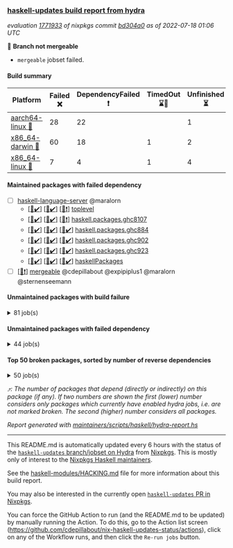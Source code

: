 ### [haskell-updates build report from hydra](https://hydra.nixos.org/jobset/nixpkgs/haskell-updates)
*evaluation [1771933](https://hydra.nixos.org/eval/1771933) of nixpkgs commit [bd304a0](https://github.com/NixOS/nixpkgs/commits/bd304a0321e86e2195a2325d49e237354ec9a1ea) as of 2022-07-18 01:06 UTC*

:red_circle: **Branch not mergeable**
  * `mergeable` jobset failed.

#### Build summary

 | Platform | Failed :x: | DependencyFailed :heavy_exclamation_mark: | TimedOut :hourglass::no_entry_sign: | Unfinished :hourglass_flowing_sand: | Success :heavy_check_mark: | 
 | --- | --- | --- | --- | --- | --- | 
 | [aarch64-linux :iphone:](https://hydra.nixos.org/eval/1771933?filter=.aarch64-linux) | 28 | 22 |  | 1 | 6311 | 
 | [x86_64-darwin :apple:](https://hydra.nixos.org/eval/1771933?filter=.x86_64-darwin) | 60 | 18 | 1 | 2 | 6225 | 
 | [x86_64-linux :penguin:](https://hydra.nixos.org/eval/1771933?filter=.x86_64-linux) | 7 | 4 | 1 | 4 | 6383 | 
#### Maintained packages with failed dependency
- [ ] [haskell-language-server](https://hydra.nixos.org/eval/1771933?filter=haskell-language-server) @maralorn
  - [[:iphone::heavy_check_mark:]](https://hydra.nixos.org/build/184066483) [[:apple::heavy_check_mark:]](https://hydra.nixos.org/build/184064842) [[:penguin::heavy_exclamation_mark:]](https://hydra.nixos.org/build/184064707) [toplevel](https://hydra.nixos.org/eval/1771933?filter=haskell-language-server)
  - [[:iphone::heavy_check_mark:]](https://hydra.nixos.org/build/184064685) [[:apple::heavy_check_mark:]](https://hydra.nixos.org/build/184066400) [[:penguin::heavy_exclamation_mark:]](https://hydra.nixos.org/build/184066222) [haskell.packages.ghc8107](https://hydra.nixos.org/eval/1771933?filter=haskell.packages.ghc8107.haskell-language-server)
  - [[:iphone::heavy_check_mark:]](https://hydra.nixos.org/build/184064635) [[:apple::heavy_check_mark:]](https://hydra.nixos.org/build/184064672) [[:penguin::heavy_check_mark:]](https://hydra.nixos.org/build/184065112) [haskell.packages.ghc884](https://hydra.nixos.org/eval/1771933?filter=haskell.packages.ghc884.haskell-language-server)
  - [[:iphone::heavy_check_mark:]](https://hydra.nixos.org/build/184062964) [[:apple::heavy_check_mark:]](https://hydra.nixos.org/build/184063745) [[:penguin::heavy_check_mark:]](https://hydra.nixos.org/build/184065630) [haskell.packages.ghc902](https://hydra.nixos.org/eval/1771933?filter=haskell.packages.ghc902.haskell-language-server)
  - [[:iphone::heavy_check_mark:]](https://hydra.nixos.org/build/184066188) [[:apple::heavy_check_mark:]](https://hydra.nixos.org/build/184064016) [[:penguin::heavy_check_mark:]](https://hydra.nixos.org/build/184065218) [haskell.packages.ghc923](https://hydra.nixos.org/eval/1771933?filter=haskell.packages.ghc923.haskell-language-server)
  - [[:iphone::heavy_check_mark:]](https://hydra.nixos.org/build/184066125) [[:apple::heavy_check_mark:]](https://hydra.nixos.org/build/184066228) [[:penguin::heavy_check_mark:]](https://hydra.nixos.org/build/184065607) [haskellPackages](https://hydra.nixos.org/eval/1771933?filter=haskellPackages.haskell-language-server)
- [ ] [[:penguin::heavy_exclamation_mark:]](https://hydra.nixos.org/build/184064511) [mergeable](https://hydra.nixos.org/eval/1771933?filter=mergeable) @cdepillabout @expipiplus1 @maralorn @sternenseemann
#### Unmaintained packages with build failure
<details><summary>81 job(s) </summary>

- [ ] [[:iphone::heavy_check_mark:]](https://hydra.nixos.org/build/183435154) [[:apple::x:]](https://hydra.nixos.org/build/183428923) [[:penguin::heavy_check_mark:]](https://hydra.nixos.org/build/183442856) [haskellPackages.di-core](https://hydra.nixos.org/eval/1771933?filter=haskellPackages.di-core)  :arrow_heading_up: 8 | 11
- [ ] [[:iphone::x:]](https://hydra.nixos.org/build/183430939) [[:apple::heavy_check_mark:]](https://hydra.nixos.org/build/183440533) [[:penguin::heavy_check_mark:]](https://hydra.nixos.org/build/183427334) [haskellPackages.OrderedBits](https://hydra.nixos.org/eval/1771933?filter=haskellPackages.OrderedBits)  :arrow_heading_up: 5 | 36
- [ ] [[:iphone::heavy_check_mark:]](https://hydra.nixos.org/build/183432146) [[:apple::x:]](https://hydra.nixos.org/build/183433718) [[:penguin::heavy_check_mark:]](https://hydra.nixos.org/build/183434182) [haskellPackages.zip](https://hydra.nixos.org/eval/1771933?filter=haskellPackages.zip)  :arrow_heading_up: 5 | 11
- [ ] [[:iphone::x:]](https://hydra.nixos.org/build/184063017) [[:apple::heavy_check_mark:]](https://hydra.nixos.org/build/184062814) [[:penguin::heavy_check_mark:]](https://hydra.nixos.org/build/184063029) [haskellPackages.hw-json-simd](https://hydra.nixos.org/eval/1771933?filter=haskellPackages.hw-json-simd)  :arrow_heading_up: 2 | 8
- [ ] [[:iphone::x:]](https://hydra.nixos.org/build/184065794) [[:apple::heavy_check_mark:]](https://hydra.nixos.org/build/184064802) [[:penguin::heavy_check_mark:]](https://hydra.nixos.org/build/184064131) [haskellPackages.hw-simd](https://hydra.nixos.org/eval/1771933?filter=haskellPackages.hw-simd)  :arrow_heading_up: 2 | 8
- [ ] [[:iphone::x:]](https://hydra.nixos.org/build/184064048) [[:apple::heavy_check_mark:]](https://hydra.nixos.org/build/184064128) [[:penguin::heavy_check_mark:]](https://hydra.nixos.org/build/184066325) [haskellPackages.quic](https://hydra.nixos.org/eval/1771933?filter=haskellPackages.quic)  :arrow_heading_up: 2 | 2
- [ ] [[:iphone::x:]](https://hydra.nixos.org/build/183431171) [[:apple::heavy_check_mark:]](https://hydra.nixos.org/build/183444152) [[:penguin::heavy_check_mark:]](https://hydra.nixos.org/build/183430011) [haskellPackages.freetype2](https://hydra.nixos.org/eval/1771933?filter=haskellPackages.freetype2)  :arrow_heading_up: 1 | 8
- [ ] [[:iphone::x:]](https://hydra.nixos.org/build/183432609) [[:apple::heavy_check_mark:]](https://hydra.nixos.org/build/183442315) [[:penguin::heavy_check_mark:]](https://hydra.nixos.org/build/183443940) [haskellPackages.long-double](https://hydra.nixos.org/eval/1771933?filter=haskellPackages.long-double)  :arrow_heading_up: 1 | 2
- [ ] [[:iphone::x:]](https://hydra.nixos.org/build/184063391) [[:apple::x:]](https://hydra.nixos.org/build/184064732) [[:penguin::x:]](https://hydra.nixos.org/build/184063949) [haskellPackages.aern2-fun](https://hydra.nixos.org/eval/1771933?filter=haskellPackages.aern2-fun)  :arrow_heading_up: 1 | 1
- [ ] [[:iphone::x:]](https://hydra.nixos.org/build/183430401) [[:apple::x:]](https://hydra.nixos.org/build/183428565) [[:penguin::heavy_check_mark:]](https://hydra.nixos.org/build/183436560) [haskellPackages.easytensor](https://hydra.nixos.org/eval/1771933?filter=haskellPackages.easytensor)  :arrow_heading_up: 1 | 1
- [ ] [[:iphone::x:]](https://hydra.nixos.org/build/183443739) [[:apple::heavy_check_mark:]](https://hydra.nixos.org/build/183427656) [[:penguin::heavy_check_mark:]](https://hydra.nixos.org/build/183428320) [haskellPackages.nlopt-haskell](https://hydra.nixos.org/eval/1771933?filter=haskellPackages.nlopt-haskell)  :arrow_heading_up: 1 | 1
- [ ] [[:iphone::x:]](https://hydra.nixos.org/build/183437652) [[:apple::heavy_check_mark:]](https://hydra.nixos.org/build/183432394) [[:penguin::heavy_check_mark:]](https://hydra.nixos.org/build/183434305) [haskellPackages.swisstable](https://hydra.nixos.org/eval/1771933?filter=haskellPackages.swisstable)  :arrow_heading_up: 1 | 1
- [ ] [[:iphone::x:]](https://hydra.nixos.org/build/183427156) [[:apple::heavy_check_mark:]](https://hydra.nixos.org/build/183435949) [[:penguin::heavy_check_mark:]](https://hydra.nixos.org/build/183434135) [haskellPackages.unicode-properties](https://hydra.nixos.org/eval/1771933?filter=haskellPackages.unicode-properties)  :arrow_heading_up: 1 | 1
- [ ] [[:iphone::x:]](https://hydra.nixos.org/build/183637124) [[:apple::heavy_check_mark:]](https://hydra.nixos.org/build/183637168) [[:penguin::heavy_check_mark:]](https://hydra.nixos.org/build/183638949) [haskellPackages.flatparse](https://hydra.nixos.org/eval/1771933?filter=haskellPackages.flatparse)  :arrow_heading_up: 0 | 7
- [ ] [[:iphone::heavy_check_mark:]](https://hydra.nixos.org/build/183427069) [[:apple::x:]](https://hydra.nixos.org/build/183437556) [[:penguin::heavy_check_mark:]](https://hydra.nixos.org/build/183437284) [haskellPackages.PyF](https://hydra.nixos.org/eval/1771933?filter=haskellPackages.PyF)  :arrow_heading_up: 0 | 4
- [ ] [[:iphone::heavy_check_mark:]](https://hydra.nixos.org/build/183435648) [[:apple::x:]](https://hydra.nixos.org/build/183443724) [[:penguin::heavy_check_mark:]](https://hydra.nixos.org/build/183438492) [haskellPackages.hmidi](https://hydra.nixos.org/eval/1771933?filter=haskellPackages.hmidi)  :arrow_heading_up: 0 | 4
- [ ] [[:iphone::heavy_check_mark:]](https://hydra.nixos.org/build/183429542) [[:apple::x:]](https://hydra.nixos.org/build/183444237) [[:penguin::heavy_check_mark:]](https://hydra.nixos.org/build/183440853) [haskellPackages.caster](https://hydra.nixos.org/eval/1771933?filter=haskellPackages.caster)  :arrow_heading_up: 0 | 2
- [ ] [[:iphone::heavy_check_mark:]](https://hydra.nixos.org/build/183431996) [[:apple::x:]](https://hydra.nixos.org/build/183443434) [[:penguin::heavy_check_mark:]](https://hydra.nixos.org/build/183441922) [haskellPackages.posix-socket](https://hydra.nixos.org/eval/1771933?filter=haskellPackages.posix-socket)  :arrow_heading_up: 0 | 2
- [ ] [[:iphone::heavy_check_mark:]](https://hydra.nixos.org/build/184064810) [[:apple::x:]](https://hydra.nixos.org/build/184063545) [[:penguin::heavy_check_mark:]](https://hydra.nixos.org/build/184065253) [haskellPackages.gi-gdkx11](https://hydra.nixos.org/eval/1771933?filter=haskellPackages.gi-gdkx11)  :arrow_heading_up: 0 | 1
- [ ] [[:iphone::heavy_check_mark:]](https://hydra.nixos.org/build/183443071) [[:apple::x:]](https://hydra.nixos.org/build/183441294) [[:penguin::heavy_check_mark:]](https://hydra.nixos.org/build/183431422) [haskellPackages.hamid](https://hydra.nixos.org/eval/1771933?filter=haskellPackages.hamid)  :arrow_heading_up: 0 | 1
- [ ] [[:iphone::heavy_check_mark:]](https://hydra.nixos.org/build/183426887) [[:apple::x:]](https://hydra.nixos.org/build/183433459) [[:penguin::heavy_check_mark:]](https://hydra.nixos.org/build/183434517) [haskellPackages.hmatrix-morpheus](https://hydra.nixos.org/eval/1771933?filter=haskellPackages.hmatrix-morpheus)  :arrow_heading_up: 0 | 1
- [ ] [[:iphone::heavy_check_mark:]](https://hydra.nixos.org/build/183444263) [[:apple::x:]](https://hydra.nixos.org/build/183437404) [[:penguin::heavy_check_mark:]](https://hydra.nixos.org/build/183432547) [haskellPackages.huckleberry](https://hydra.nixos.org/eval/1771933?filter=haskellPackages.huckleberry)  :arrow_heading_up: 0 | 1
- [ ] [[:iphone::heavy_check_mark:]](https://hydra.nixos.org/build/183431027) [[:apple::x:]](https://hydra.nixos.org/build/183440833) [[:penguin::heavy_check_mark:]](https://hydra.nixos.org/build/183425458) [haskellPackages.openal-ffi](https://hydra.nixos.org/eval/1771933?filter=haskellPackages.openal-ffi)  :arrow_heading_up: 0 | 1
- [ ] [[:iphone::x:]](https://hydra.nixos.org/build/183431733) [[:apple::heavy_check_mark:]](https://hydra.nixos.org/build/183439656) [[:penguin::heavy_check_mark:]](https://hydra.nixos.org/build/183430268) [haskellPackages.picosat](https://hydra.nixos.org/eval/1771933?filter=haskellPackages.picosat)  :arrow_heading_up: 0 | 1
- [ ] [[:iphone::heavy_check_mark:]](https://hydra.nixos.org/build/183430968) [[:apple::x:]](https://hydra.nixos.org/build/183435729) [[:penguin::heavy_check_mark:]](https://hydra.nixos.org/build/183443344) [haskellPackages.select](https://hydra.nixos.org/eval/1771933?filter=haskellPackages.select)  :arrow_heading_up: 0 | 1
- [ ] [[:iphone::heavy_check_mark:]](https://hydra.nixos.org/build/183439862) [[:apple::x:]](https://hydra.nixos.org/build/183442709) [[:penguin::heavy_check_mark:]](https://hydra.nixos.org/build/183426667) [haskellPackages.sysinfo](https://hydra.nixos.org/eval/1771933?filter=haskellPackages.sysinfo)  :arrow_heading_up: 0 | 1
- [ ] [[:iphone::heavy_check_mark:]](https://hydra.nixos.org/build/183433704) [[:apple::x:]](https://hydra.nixos.org/build/183441448) [[:penguin::heavy_check_mark:]](https://hydra.nixos.org/build/183429475) [haskellPackages.FractalArt](https://hydra.nixos.org/eval/1771933?filter=haskellPackages.FractalArt) 
- [ ] [[:iphone::x:]](https://hydra.nixos.org/build/183435875) [[:apple::heavy_check_mark:]](https://hydra.nixos.org/build/183428302) [[:penguin::heavy_check_mark:]](https://hydra.nixos.org/build/183435336) [haskellPackages.HsASA](https://hydra.nixos.org/eval/1771933?filter=haskellPackages.HsASA) 
- [ ] [[:iphone::heavy_check_mark:]](https://hydra.nixos.org/build/183434163) [[:apple::x:]](https://hydra.nixos.org/build/183442245) [[:penguin::heavy_check_mark:]](https://hydra.nixos.org/build/183441359) [haskellPackages.chiphunk](https://hydra.nixos.org/eval/1771933?filter=haskellPackages.chiphunk) 
- [ ] [[:iphone::x:]](https://hydra.nixos.org/build/183439827) [[:apple::heavy_check_mark:]](https://hydra.nixos.org/build/183435130) [[:penguin::heavy_check_mark:]](https://hydra.nixos.org/build/183437402) [haskellPackages.comfort-fftw](https://hydra.nixos.org/eval/1771933?filter=haskellPackages.comfort-fftw) 
- [ ] [[:iphone::x:]](https://hydra.nixos.org/build/184054830) [[:apple::heavy_check_mark:]](https://hydra.nixos.org/build/184054877) [[:penguin::x:]](https://hydra.nixos.org/build/184054831) [haskellPackages.corenlp-parser](https://hydra.nixos.org/eval/1771933?filter=haskellPackages.corenlp-parser) 
- [ ] [[:iphone::heavy_check_mark:]](https://hydra.nixos.org/build/183424920) [[:apple::x:]](https://hydra.nixos.org/build/183429017) [[:penguin::heavy_check_mark:]](https://hydra.nixos.org/build/183435877) [haskellPackages.diskhash](https://hydra.nixos.org/eval/1771933?filter=haskellPackages.diskhash) 
- [ ] [[:iphone::heavy_check_mark:]](https://hydra.nixos.org/build/183435910) [[:apple::x:]](https://hydra.nixos.org/build/183444216) [[:penguin::heavy_check_mark:]](https://hydra.nixos.org/build/183442019) [haskellPackages.dominion](https://hydra.nixos.org/eval/1771933?filter=haskellPackages.dominion) 
- [ ] [[:iphone::heavy_check_mark:]](https://hydra.nixos.org/build/184071166) [[:apple::x:]](https://hydra.nixos.org/build/184071170) [[:penguin::heavy_check_mark:]](https://hydra.nixos.org/build/184071149) [haskellPackages.epub-tools](https://hydra.nixos.org/eval/1771933?filter=haskellPackages.epub-tools) 
- [ ] [[:iphone::heavy_check_mark:]](https://hydra.nixos.org/build/183430928) [[:apple::x:]](https://hydra.nixos.org/build/183432016) [[:penguin::heavy_check_mark:]](https://hydra.nixos.org/build/183429857) [haskellPackages.fudgets](https://hydra.nixos.org/eval/1771933?filter=haskellPackages.fudgets) 
- [ ] [[:iphone::heavy_check_mark:]](https://hydra.nixos.org/build/184063402) [[:apple::x:]](https://hydra.nixos.org/build/184065803) [[:penguin::heavy_check_mark:]](https://hydra.nixos.org/build/184066121) [haskellPackages.gerrit](https://hydra.nixos.org/eval/1771933?filter=haskellPackages.gerrit) 
- [ ] [[:iphone::heavy_check_mark:]](https://hydra.nixos.org/build/183429536) [[:apple::x:]](https://hydra.nixos.org/build/183437715) [[:penguin::heavy_check_mark:]](https://hydra.nixos.org/build/183434054) [haskellPackages.ghc-gc-hook](https://hydra.nixos.org/eval/1771933?filter=haskellPackages.ghc-gc-hook) 
- [ ] [[:apple::x:]](https://hydra.nixos.org/build/184063574) [haskellPackages.gi-gtkosxapplication](https://hydra.nixos.org/eval/1771933?filter=haskellPackages.gi-gtkosxapplication) 
- [ ] [[:iphone::x:]](https://hydra.nixos.org/build/183867326) [[:penguin::heavy_check_mark:]](https://hydra.nixos.org/build/183867317) [haskellPackages.gnome-keyring](https://hydra.nixos.org/eval/1771933?filter=haskellPackages.gnome-keyring) 
- [ ] [[:apple::x:]](https://hydra.nixos.org/build/183433851) [haskellPackages.gtk-mac-integration](https://hydra.nixos.org/eval/1771933?filter=haskellPackages.gtk-mac-integration) 
- [ ] [[:iphone::heavy_check_mark:]](https://hydra.nixos.org/build/183430263) [[:apple::x:]](https://hydra.nixos.org/build/183430098) [[:penguin::heavy_check_mark:]](https://hydra.nixos.org/build/183437623) [haskellPackages.gtk-traymanager](https://hydra.nixos.org/eval/1771933?filter=haskellPackages.gtk-traymanager) 
- [ ] [[:apple::x:]](https://hydra.nixos.org/build/183428436) [haskellPackages.gtk3-mac-integration](https://hydra.nixos.org/eval/1771933?filter=haskellPackages.gtk3-mac-integration) 
- [ ] [[:iphone::x:]](https://hydra.nixos.org/build/184062741) [[:apple::x:]](https://hydra.nixos.org/build/184064401) [[:penguin::x:]](https://hydra.nixos.org/build/184065940) [haskellPackages.hackport](https://hydra.nixos.org/eval/1771933?filter=haskellPackages.hackport) 
- [ ] [[:iphone::heavy_check_mark:]](https://hydra.nixos.org/build/183425617) [[:apple::x:]](https://hydra.nixos.org/build/183430467) [[:penguin::heavy_check_mark:]](https://hydra.nixos.org/build/183433323) [haskellPackages.hid](https://hydra.nixos.org/eval/1771933?filter=haskellPackages.hid) 
- [ ] [[:iphone::heavy_check_mark:]](https://hydra.nixos.org/build/183442523) [[:apple::x:]](https://hydra.nixos.org/build/183439701) [[:penguin::heavy_check_mark:]](https://hydra.nixos.org/build/183439915) [haskellPackages.higher-leveldb](https://hydra.nixos.org/eval/1771933?filter=haskellPackages.higher-leveldb) 
- [ ] [[:iphone::heavy_check_mark:]](https://hydra.nixos.org/build/184063820) [[:apple::x:]](https://hydra.nixos.org/build/184064104) [[:penguin::heavy_check_mark:]](https://hydra.nixos.org/build/184063278) [haskellPackages.highlight](https://hydra.nixos.org/eval/1771933?filter=haskellPackages.highlight) 
- [ ] [[:iphone::heavy_check_mark:]](https://hydra.nixos.org/build/184064247) [[:apple::x:]](https://hydra.nixos.org/build/184066181) [[:penguin::heavy_check_mark:]](https://hydra.nixos.org/build/184065610) [haskellPackages.hinotify-conduit](https://hydra.nixos.org/eval/1771933?filter=haskellPackages.hinotify-conduit) 
- [ ] [[:iphone::x:]](https://hydra.nixos.org/build/183638237) [[:apple::heavy_check_mark:]](https://hydra.nixos.org/build/183638153) [[:penguin::heavy_check_mark:]](https://hydra.nixos.org/build/183637284) [haskellPackages.hssh](https://hydra.nixos.org/eval/1771933?filter=haskellPackages.hssh) 
- [ ] [[:iphone::heavy_check_mark:]](https://hydra.nixos.org/build/183443224) [[:apple::x:]](https://hydra.nixos.org/build/183439826) [[:penguin::heavy_check_mark:]](https://hydra.nixos.org/build/183439934) [haskellPackages.hsshellscript](https://hydra.nixos.org/eval/1771933?filter=haskellPackages.hsshellscript) 
- [ ] [[:iphone::heavy_check_mark:]](https://hydra.nixos.org/build/183425715) [[:apple::x:]](https://hydra.nixos.org/build/183440439) [[:penguin::heavy_check_mark:]](https://hydra.nixos.org/build/183428700) [haskellPackages.hssourceinfo](https://hydra.nixos.org/eval/1771933?filter=haskellPackages.hssourceinfo) 
- [ ] [[:iphone::heavy_check_mark:]](https://hydra.nixos.org/build/183427350) [[:apple::x:]](https://hydra.nixos.org/build/183431118) [[:penguin::heavy_check_mark:]](https://hydra.nixos.org/build/183440138) [haskellPackages.interprocess](https://hydra.nixos.org/eval/1771933?filter=haskellPackages.interprocess) 
- [ ] [[:iphone::heavy_check_mark:]](https://hydra.nixos.org/build/183427969) [[:apple::x:]](https://hydra.nixos.org/build/183427781) [[:penguin::heavy_check_mark:]](https://hydra.nixos.org/build/183433559) [haskellPackages.ipcvar](https://hydra.nixos.org/eval/1771933?filter=haskellPackages.ipcvar) 
- [ ] [[:iphone::x:]](https://hydra.nixos.org/build/183425781) [[:apple::heavy_check_mark:]](https://hydra.nixos.org/build/183436652) [[:penguin::heavy_check_mark:]](https://hydra.nixos.org/build/183437950) [haskellPackages.jammittools](https://hydra.nixos.org/eval/1771933?filter=haskellPackages.jammittools) 
- [ ] [[:apple::x:]](https://hydra.nixos.org/build/183433019) [haskellPackages.kqueue](https://hydra.nixos.org/eval/1771933?filter=haskellPackages.kqueue) 
- [ ] [[:iphone::heavy_check_mark:]](https://hydra.nixos.org/build/183639210) [[:apple::x:]](https://hydra.nixos.org/build/183637800) [[:penguin::x:]](https://hydra.nixos.org/build/183638578) [haskellPackages.libsecp256k1](https://hydra.nixos.org/eval/1771933?filter=haskellPackages.libsecp256k1) 
- [ ] [[:iphone::heavy_check_mark:]](https://hydra.nixos.org/build/183435640) [[:apple::x:]](https://hydra.nixos.org/build/183425152) [[:penguin::heavy_check_mark:]](https://hydra.nixos.org/build/183441683) [haskellPackages.linux-framebuffer](https://hydra.nixos.org/eval/1771933?filter=haskellPackages.linux-framebuffer) 
- [ ] [[:iphone::heavy_check_mark:]](https://hydra.nixos.org/build/184063330) [[:apple::x:]](https://hydra.nixos.org/build/184065274) [[:penguin::heavy_check_mark:]](https://hydra.nixos.org/build/184063107) [haskellPackages.mediawiki2latex](https://hydra.nixos.org/eval/1771933?filter=haskellPackages.mediawiki2latex) 
- [ ] [[:iphone::heavy_check_mark:]](https://hydra.nixos.org/build/183441853) [[:apple::x:]](https://hydra.nixos.org/build/183443591) [[:penguin::heavy_check_mark:]](https://hydra.nixos.org/build/183441495) [haskellPackages.memfd](https://hydra.nixos.org/eval/1771933?filter=haskellPackages.memfd) 
- [ ] [[:iphone::heavy_check_mark:]](https://hydra.nixos.org/build/183443122) [[:apple::x:]](https://hydra.nixos.org/build/183441753) [[:penguin::heavy_check_mark:]](https://hydra.nixos.org/build/183430502) [haskellPackages.mercury-api](https://hydra.nixos.org/eval/1771933?filter=haskellPackages.mercury-api) 
- [ ] [[:iphone::heavy_check_mark:]](https://hydra.nixos.org/build/183426696) [[:apple::x:]](https://hydra.nixos.org/build/183440144) [[:penguin::heavy_check_mark:]](https://hydra.nixos.org/build/183443961) [haskellPackages.nano-cryptr](https://hydra.nixos.org/eval/1771933?filter=haskellPackages.nano-cryptr) 
- [ ] [[:iphone::heavy_check_mark:]](https://hydra.nixos.org/build/184066377) [[:apple::x:]](https://hydra.nixos.org/build/184065213) [[:penguin::heavy_check_mark:]](https://hydra.nixos.org/build/184063902) [haskellPackages.persistent-pagination](https://hydra.nixos.org/eval/1771933?filter=haskellPackages.persistent-pagination) 
- [ ] [[:iphone::heavy_check_mark:]](https://hydra.nixos.org/build/183430581) [[:apple::x:]](https://hydra.nixos.org/build/183434416) [[:penguin::heavy_check_mark:]](https://hydra.nixos.org/build/183435693) [haskellPackages.phatsort](https://hydra.nixos.org/eval/1771933?filter=haskellPackages.phatsort) 
- [ ] [[:iphone::heavy_check_mark:]](https://hydra.nixos.org/build/184063579) [[:apple::x:]](https://hydra.nixos.org/build/184064150) [[:penguin::heavy_check_mark:]](https://hydra.nixos.org/build/184063869) [haskellPackages.ping-wrapper](https://hydra.nixos.org/eval/1771933?filter=haskellPackages.ping-wrapper) 
- [ ] [[:iphone::heavy_check_mark:]](https://hydra.nixos.org/build/183439722) [[:apple::x:]](https://hydra.nixos.org/build/183428466) [[:penguin::heavy_check_mark:]](https://hydra.nixos.org/build/183430468) [haskellPackages.posix-timer](https://hydra.nixos.org/eval/1771933?filter=haskellPackages.posix-timer) 
- [ ] [[:iphone::x:]](https://hydra.nixos.org/build/184063738) [[:apple::x:]](https://hydra.nixos.org/build/184064055) [[:penguin::x:]](https://hydra.nixos.org/build/184064671) [haskellPackages.prob-fx](https://hydra.nixos.org/eval/1771933?filter=haskellPackages.prob-fx) 
- [ ] [[:iphone::heavy_check_mark:]](https://hydra.nixos.org/build/183441070) [[:apple::x:]](https://hydra.nixos.org/build/183429140) [[:penguin::heavy_check_mark:]](https://hydra.nixos.org/build/183441902) [haskellPackages.pthread](https://hydra.nixos.org/eval/1771933?filter=haskellPackages.pthread) 
- [ ] [[:iphone::x:]](https://hydra.nixos.org/build/184064387) [[:apple::heavy_check_mark:]](https://hydra.nixos.org/build/184065338) [[:penguin::hourglass::no_entry_sign:]](https://hydra.nixos.org/build/184063326) [haskellPackages.reserve](https://hydra.nixos.org/eval/1771933?filter=haskellPackages.reserve) 
- [ ] [[:iphone::x:]](https://hydra.nixos.org/build/183436557) [[:apple::heavy_check_mark:]](https://hydra.nixos.org/build/183432117) [[:penguin::heavy_check_mark:]](https://hydra.nixos.org/build/183434115) [haskellPackages.risc386](https://hydra.nixos.org/eval/1771933?filter=haskellPackages.risc386) 
- [ ] [[:iphone::x:]](https://hydra.nixos.org/build/184062755) [[:apple::x:]](https://hydra.nixos.org/build/184063204) [[:penguin::x:]](https://hydra.nixos.org/build/184063829) [haskellPackages.sandwich-hedgehog](https://hydra.nixos.org/eval/1771933?filter=haskellPackages.sandwich-hedgehog) 
- [ ] [[:iphone::heavy_check_mark:]](https://hydra.nixos.org/build/183435639) [[:apple::x:]](https://hydra.nixos.org/build/183431272) [[:penguin::heavy_check_mark:]](https://hydra.nixos.org/build/183426657) [haskellPackages.sfml-audio](https://hydra.nixos.org/eval/1771933?filter=haskellPackages.sfml-audio) 
- [ ] [[:iphone::heavy_check_mark:]](https://hydra.nixos.org/build/183427711) [[:apple::x:]](https://hydra.nixos.org/build/183431285) [[:penguin::heavy_check_mark:]](https://hydra.nixos.org/build/183425093) [haskellPackages.shared-memory](https://hydra.nixos.org/eval/1771933?filter=haskellPackages.shared-memory) 
- [ ] [[:iphone::heavy_check_mark:]](https://hydra.nixos.org/build/183434215) [[:apple::x:]](https://hydra.nixos.org/build/183428008) [[:penguin::heavy_check_mark:]](https://hydra.nixos.org/build/183430492) [haskellPackages.skews](https://hydra.nixos.org/eval/1771933?filter=haskellPackages.skews) 
- [ ] [[:iphone::x:]](https://hydra.nixos.org/build/183433620) [[:apple::x:]](https://hydra.nixos.org/build/183427431) [[:penguin::heavy_check_mark:]](https://hydra.nixos.org/build/183441500) [haskellPackages.slugify](https://hydra.nixos.org/eval/1771933?filter=haskellPackages.slugify) 
- [ ] [[:iphone::x:]](https://hydra.nixos.org/build/184066469) [[:apple::x:]](https://hydra.nixos.org/build/184066214) [[:penguin::x:]](https://hydra.nixos.org/build/184065787) [haskellPackages.swiss](https://hydra.nixos.org/eval/1771933?filter=haskellPackages.swiss) 
- [ ] [[:iphone::heavy_check_mark:]](https://hydra.nixos.org/build/184063992) [[:apple::x:]](https://hydra.nixos.org/build/184063986) [[:penguin::heavy_check_mark:]](https://hydra.nixos.org/build/184064562) [haskellPackages.tailfile-hinotify](https://hydra.nixos.org/eval/1771933?filter=haskellPackages.tailfile-hinotify) 
- [ ] [[:iphone::x:]](https://hydra.nixos.org/build/183438086) [[:apple::heavy_check_mark:]](https://hydra.nixos.org/build/183434607) [[:penguin::heavy_check_mark:]](https://hydra.nixos.org/build/183427351) [haskellPackages.wiringPi](https://hydra.nixos.org/eval/1771933?filter=haskellPackages.wiringPi) 
- [ ] [[:iphone::x:]](https://hydra.nixos.org/build/183426285) [[:apple::heavy_check_mark:]](https://hydra.nixos.org/build/183443977) [[:penguin::heavy_check_mark:]](https://hydra.nixos.org/build/183437427) [haskellPackages.x86-64bit](https://hydra.nixos.org/eval/1771933?filter=haskellPackages.x86-64bit) 
- [ ] [[:iphone::heavy_check_mark:]](https://hydra.nixos.org/build/183438062) [[:apple::x:]](https://hydra.nixos.org/build/183440392) [[:penguin::heavy_check_mark:]](https://hydra.nixos.org/build/183425963) [haskellPackages.xmonad-utils](https://hydra.nixos.org/eval/1771933?filter=haskellPackages.xmonad-utils) 
- [ ] [[:iphone::heavy_check_mark:]](https://hydra.nixos.org/build/183424930) [[:apple::x:]](https://hydra.nixos.org/build/183444239) [[:penguin::heavy_check_mark:]](https://hydra.nixos.org/build/183428788) [haskellPackages.yoga](https://hydra.nixos.org/eval/1771933?filter=haskellPackages.yoga) 
- [ ] [[:iphone::heavy_check_mark:]](https://hydra.nixos.org/build/183438543) [[:apple::x:]](https://hydra.nixos.org/build/183432947) [[:penguin::heavy_check_mark:]](https://hydra.nixos.org/build/183425375) [haskellPackages.zot](https://hydra.nixos.org/eval/1771933?filter=haskellPackages.zot) 
- [ ] [[:iphone::heavy_check_mark:]](https://hydra.nixos.org/build/183432773) [[:apple::x:]](https://hydra.nixos.org/build/183430159) [[:penguin::heavy_check_mark:]](https://hydra.nixos.org/build/183431489) [haskellPackages.zxcvbn-c](https://hydra.nixos.org/eval/1771933?filter=haskellPackages.zxcvbn-c) 
</details>

#### Unmaintained packages with failed dependency
<details><summary>44 job(s) </summary>

- [ ] [[:iphone::heavy_check_mark:]](https://hydra.nixos.org/build/183429466) [[:apple::heavy_exclamation_mark:]](https://hydra.nixos.org/build/183435708) [[:penguin::heavy_check_mark:]](https://hydra.nixos.org/build/183442515) [haskellPackages.di-handle](https://hydra.nixos.org/eval/1771933?filter=haskellPackages.di-handle)  :arrow_heading_up: 6 | 9
- [ ] [[:iphone::heavy_check_mark:]](https://hydra.nixos.org/build/183431625) [[:apple::heavy_exclamation_mark:]](https://hydra.nixos.org/build/183440529) [[:penguin::heavy_check_mark:]](https://hydra.nixos.org/build/183430905) [haskellPackages.di-monad](https://hydra.nixos.org/eval/1771933?filter=haskellPackages.di-monad)  :arrow_heading_up: 6 | 9
- [ ] [[:iphone::heavy_check_mark:]](https://hydra.nixos.org/build/183430748) [[:apple::heavy_exclamation_mark:]](https://hydra.nixos.org/build/183440923) [[:penguin::heavy_check_mark:]](https://hydra.nixos.org/build/183435136) [haskellPackages.di-df1](https://hydra.nixos.org/eval/1771933?filter=haskellPackages.di-df1)  :arrow_heading_up: 5 | 8
- [ ] [[:iphone::heavy_exclamation_mark:]](https://hydra.nixos.org/build/184065930) [[:apple::heavy_check_mark:]](https://hydra.nixos.org/build/184065632) [[:penguin::heavy_check_mark:]](https://hydra.nixos.org/build/184062955) [haskellPackages.PrimitiveArray](https://hydra.nixos.org/eval/1771933?filter=haskellPackages.PrimitiveArray)  :arrow_heading_up: 4 | 35
- [ ] [[:iphone::heavy_check_mark:]](https://hydra.nixos.org/build/184062840) [[:apple::heavy_exclamation_mark:]](https://hydra.nixos.org/build/184063224) [[:penguin::heavy_check_mark:]](https://hydra.nixos.org/build/184065846) [haskellPackages.xlsx](https://hydra.nixos.org/eval/1771933?filter=haskellPackages.xlsx)  :arrow_heading_up: 4 | 6
- [ ] [[:iphone::heavy_exclamation_mark:]](https://hydra.nixos.org/build/184064804) [[:apple::heavy_check_mark:]](https://hydra.nixos.org/build/184065104) [[:penguin::heavy_check_mark:]](https://hydra.nixos.org/build/184065763) [haskellPackages.BiobaseTypes](https://hydra.nixos.org/eval/1771933?filter=haskellPackages.BiobaseTypes)  :arrow_heading_up: 3 | 21
- [ ] [[:iphone::heavy_check_mark:]](https://hydra.nixos.org/build/184063487) [[:apple::heavy_exclamation_mark:]](https://hydra.nixos.org/build/184064089) [[:penguin::heavy_check_mark:]](https://hydra.nixos.org/build/184065943) [haskellPackages.cointracking-imports](https://hydra.nixos.org/eval/1771933?filter=haskellPackages.cointracking-imports)  :arrow_heading_up: 2 | 2
- [ ] [[:iphone::heavy_exclamation_mark:]](https://hydra.nixos.org/build/184065072) [[:apple::heavy_check_mark:]](https://hydra.nixos.org/build/184066047) [[:penguin::heavy_check_mark:]](https://hydra.nixos.org/build/184065918) [haskellPackages.BiobaseENA](https://hydra.nixos.org/eval/1771933?filter=haskellPackages.BiobaseENA)  :arrow_heading_up: 1 | 18
- [ ] [[:iphone::heavy_check_mark:]](https://hydra.nixos.org/build/184066441) [[:apple::heavy_exclamation_mark:]](https://hydra.nixos.org/build/184065083) [[:penguin::heavy_check_mark:]](https://hydra.nixos.org/build/184065729) [haskellPackages.di-polysemy](https://hydra.nixos.org/eval/1771933?filter=haskellPackages.di-polysemy)  :arrow_heading_up: 1 | 4
- [ ] [hoogle](https://hydra.nixos.org/eval/1771933?filter=hoogle)  :arrow_heading_up: 1 | 3
  - [[:iphone::heavy_check_mark:]](https://hydra.nixos.org/build/184066196) [[:apple::heavy_check_mark:]](https://hydra.nixos.org/build/184063948) [[:penguin::heavy_check_mark:]](https://hydra.nixos.org/build/184066292) [haskell.packages.ghc8107](https://hydra.nixos.org/eval/1771933?filter=haskell.packages.ghc8107.hoogle)
  - [[:iphone::heavy_check_mark:]](https://hydra.nixos.org/build/184064141) [[:apple::heavy_check_mark:]](https://hydra.nixos.org/build/184063714) [[:penguin::heavy_check_mark:]](https://hydra.nixos.org/build/184065652) [haskell.packages.ghc884](https://hydra.nixos.org/eval/1771933?filter=haskell.packages.ghc884.hoogle)
  - [[:iphone::heavy_check_mark:]](https://hydra.nixos.org/build/184064539) [[:apple::heavy_check_mark:]](https://hydra.nixos.org/build/184063747) [[:penguin::heavy_check_mark:]](https://hydra.nixos.org/build/184065633) [haskell.packages.ghc902](https://hydra.nixos.org/eval/1771933?filter=haskell.packages.ghc902.hoogle)
  - [[:iphone::heavy_exclamation_mark:]](https://hydra.nixos.org/build/184064115) [[:apple::heavy_check_mark:]](https://hydra.nixos.org/build/184066174) [[:penguin::heavy_check_mark:]](https://hydra.nixos.org/build/184065841) [haskell.packages.ghc923](https://hydra.nixos.org/eval/1771933?filter=haskell.packages.ghc923.hoogle)
  - [[:iphone::heavy_check_mark:]](https://hydra.nixos.org/build/184063585) [[:apple::heavy_check_mark:]](https://hydra.nixos.org/build/184063028) [[:penguin::heavy_check_mark:]](https://hydra.nixos.org/build/184064297) [haskellPackages](https://hydra.nixos.org/eval/1771933?filter=haskellPackages.hoogle)
- [ ] [[:iphone::heavy_exclamation_mark:]](https://hydra.nixos.org/build/184065278) [[:apple::heavy_check_mark:]](https://hydra.nixos.org/build/184066286) [[:penguin::heavy_check_mark:]](https://hydra.nixos.org/build/184065898) [haskellPackages.http3](https://hydra.nixos.org/eval/1771933?filter=haskellPackages.http3)  :arrow_heading_up: 1 | 1
- [ ] [[:iphone::heavy_check_mark:]](https://hydra.nixos.org/build/184064214) [[:apple::heavy_exclamation_mark:]](https://hydra.nixos.org/build/184064133) [[:penguin::heavy_check_mark:]](https://hydra.nixos.org/build/184064924) [haskellPackages.moto](https://hydra.nixos.org/eval/1771933?filter=haskellPackages.moto)  :arrow_heading_up: 1 | 1
- [ ] [[:iphone::heavy_check_mark:]](https://hydra.nixos.org/build/184065685) [[:apple::heavy_exclamation_mark:]](https://hydra.nixos.org/build/184066052) [[:penguin::heavy_check_mark:]](https://hydra.nixos.org/build/184066189) [haskellPackages.wss-client](https://hydra.nixos.org/eval/1771933?filter=haskellPackages.wss-client)  :arrow_heading_up: 1 | 1
- [ ] [[:iphone::heavy_exclamation_mark:]](https://hydra.nixos.org/build/184065528) [[:apple::heavy_check_mark:]](https://hydra.nixos.org/build/184066080) [[:penguin::heavy_check_mark:]](https://hydra.nixos.org/build/184064423) [haskellPackages.BiobaseXNA](https://hydra.nixos.org/eval/1771933?filter=haskellPackages.BiobaseXNA)  :arrow_heading_up: 0 | 17
- [ ] [[:iphone::heavy_exclamation_mark:]](https://hydra.nixos.org/build/184064766) [[:apple::heavy_check_mark:]](https://hydra.nixos.org/build/184065834) [[:penguin::heavy_check_mark:]](https://hydra.nixos.org/build/184063665) [haskellPackages.hw-json-standard-cursor](https://hydra.nixos.org/eval/1771933?filter=haskellPackages.hw-json-standard-cursor)  :arrow_heading_up: 0 | 6
- [ ] [[:iphone::heavy_exclamation_mark:]](https://hydra.nixos.org/build/184064640) [[:apple::heavy_check_mark:]](https://hydra.nixos.org/build/184063843) [[:penguin::heavy_check_mark:]](https://hydra.nixos.org/build/184065148) [haskellPackages.hw-json-simple-cursor](https://hydra.nixos.org/eval/1771933?filter=haskellPackages.hw-json-simple-cursor)  :arrow_heading_up: 0 | 4
- [ ] [[:iphone::heavy_exclamation_mark:]](https://hydra.nixos.org/build/184065876) [[:apple::heavy_check_mark:]](https://hydra.nixos.org/build/184062976) [[:penguin::heavy_check_mark:]](https://hydra.nixos.org/build/184063713) [haskellPackages.BiobaseFasta](https://hydra.nixos.org/eval/1771933?filter=haskellPackages.BiobaseFasta)  :arrow_heading_up: 0 | 3
- [ ] [[:iphone::heavy_exclamation_mark:]](https://hydra.nixos.org/build/184063176) [[:apple::heavy_check_mark:]](https://hydra.nixos.org/build/184064373) [[:penguin::heavy_check_mark:]](https://hydra.nixos.org/build/184064530) [haskellPackages.hw-dsv](https://hydra.nixos.org/eval/1771933?filter=haskellPackages.hw-dsv)  :arrow_heading_up: 0 | 3
- [ ] [[:iphone::heavy_check_mark:]](https://hydra.nixos.org/build/183433561) [[:apple::heavy_exclamation_mark:]](https://hydra.nixos.org/build/183439740) [[:penguin::heavy_check_mark:]](https://hydra.nixos.org/build/183431278) [haskellPackages.di](https://hydra.nixos.org/eval/1771933?filter=haskellPackages.di)  :arrow_heading_up: 0 | 2
- [ ] [[:iphone::heavy_check_mark:]](https://hydra.nixos.org/build/183441957) [[:apple::heavy_check_mark:]](https://hydra.nixos.org/build/183442044) [[:penguin::heavy_exclamation_mark:]](https://hydra.nixos.org/build/183435781) [haskellPackages.invertible-hxt](https://hydra.nixos.org/eval/1771933?filter=haskellPackages.invertible-hxt)  :arrow_heading_up: 0 | 1
- [ ] [[:iphone::heavy_exclamation_mark:]](https://hydra.nixos.org/build/184065386) [[:apple::heavy_exclamation_mark:]](https://hydra.nixos.org/build/184063264) [[:penguin::heavy_exclamation_mark:]](https://hydra.nixos.org/build/184065966) [haskellPackages.aern2-mfun](https://hydra.nixos.org/eval/1771933?filter=haskellPackages.aern2-mfun) 
- [ ] [[:iphone::heavy_exclamation_mark:]](https://hydra.nixos.org/build/183426753) [[:apple::heavy_check_mark:]](https://hydra.nixos.org/build/183429497) [[:penguin::heavy_check_mark:]](https://hydra.nixos.org/build/183439998) [haskellPackages.align-audio](https://hydra.nixos.org/eval/1771933?filter=haskellPackages.align-audio) 
- [ ] [[:iphone::heavy_check_mark:]](https://hydra.nixos.org/build/184063576) [[:apple::heavy_exclamation_mark:]](https://hydra.nixos.org/build/184063153) [[:penguin::heavy_check_mark:]](https://hydra.nixos.org/build/184063098) [haskellPackages.bnb-staking-csvs](https://hydra.nixos.org/eval/1771933?filter=haskellPackages.bnb-staking-csvs) 
- [ ] [[:iphone::heavy_exclamation_mark:]](https://hydra.nixos.org/build/183427288) [[:apple::heavy_exclamation_mark:]](https://hydra.nixos.org/build/183437887) [[:penguin::heavy_check_mark:]](https://hydra.nixos.org/build/183430436) [haskellPackages.easytensor-vulkan](https://hydra.nixos.org/eval/1771933?filter=haskellPackages.easytensor-vulkan) 
- [ ] [[:iphone::heavy_exclamation_mark:]](https://hydra.nixos.org/build/183429690) [[:apple::heavy_check_mark:]](https://hydra.nixos.org/build/183435584) [[:penguin::heavy_check_mark:]](https://hydra.nixos.org/build/183435707) [haskellPackages.harfbuzz-pure](https://hydra.nixos.org/eval/1771933?filter=haskellPackages.harfbuzz-pure) 
- [ ] [[:iphone::heavy_exclamation_mark:]](https://hydra.nixos.org/build/184063854) [[:apple::heavy_check_mark:]](https://hydra.nixos.org/build/184066129) [[:penguin::heavy_check_mark:]](https://hydra.nixos.org/build/184063411) [haskellPackages.hmatrix-nlopt](https://hydra.nixos.org/eval/1771933?filter=haskellPackages.hmatrix-nlopt) 
- [ ] [[:iphone::heavy_exclamation_mark:]](https://hydra.nixos.org/build/183431930) [[:apple::heavy_check_mark:]](https://hydra.nixos.org/build/183429242) [[:penguin::heavy_check_mark:]](https://hydra.nixos.org/build/183438555) [haskellPackages.hs-swisstable-hashtables-class](https://hydra.nixos.org/eval/1771933?filter=haskellPackages.hs-swisstable-hashtables-class) 
- [ ] [[:iphone::heavy_exclamation_mark:]](https://hydra.nixos.org/build/184064643) [[:apple::heavy_check_mark:]](https://hydra.nixos.org/build/184065376) [[:penguin::heavy_check_mark:]](https://hydra.nixos.org/build/184065486) [haskellPackages.hw-simd-cli](https://hydra.nixos.org/eval/1771933?filter=haskellPackages.hw-simd-cli) 
- [ ] [[:iphone::heavy_exclamation_mark:]](https://hydra.nixos.org/build/183435195) [[:apple::heavy_check_mark:]](https://hydra.nixos.org/build/183432767) [[:penguin::heavy_check_mark:]](https://hydra.nixos.org/build/183427540) [haskellPackages.kmn-programming](https://hydra.nixos.org/eval/1771933?filter=haskellPackages.kmn-programming) 
- [ ] [[:iphone::heavy_check_mark:]](https://hydra.nixos.org/build/184063127) [[:apple::heavy_exclamation_mark:]](https://hydra.nixos.org/build/184065552) [[:penguin::heavy_check_mark:]](https://hydra.nixos.org/build/184065107) [haskellPackages.moto-postgresql](https://hydra.nixos.org/eval/1771933?filter=haskellPackages.moto-postgresql) 
- [ ] [[:iphone::heavy_check_mark:]](https://hydra.nixos.org/build/184062750) [[:apple::heavy_exclamation_mark:]](https://hydra.nixos.org/build/184064442) [[:penguin::heavy_check_mark:]](https://hydra.nixos.org/build/184064207) [haskellPackages.network-messagepack-rpc-websocket](https://hydra.nixos.org/eval/1771933?filter=haskellPackages.network-messagepack-rpc-websocket) 
- [ ] [[:iphone::heavy_check_mark:]](https://hydra.nixos.org/build/184063414) [[:apple::heavy_exclamation_mark:]](https://hydra.nixos.org/build/184063087) [[:penguin::heavy_check_mark:]](https://hydra.nixos.org/build/184064933) [haskellPackages.polysemy-log-di](https://hydra.nixos.org/eval/1771933?filter=haskellPackages.polysemy-log-di) 
- [ ] [[:iphone::heavy_exclamation_mark:]](https://hydra.nixos.org/build/184063505) [[:apple::heavy_check_mark:]](https://hydra.nixos.org/build/184063622) [[:penguin::heavy_check_mark:]](https://hydra.nixos.org/build/184065587) [haskellPackages.rounded-hw](https://hydra.nixos.org/eval/1771933?filter=haskellPackages.rounded-hw) 
- [ ] [[:iphone::heavy_check_mark:]](https://hydra.nixos.org/build/184065416) [[:apple::heavy_exclamation_mark:]](https://hydra.nixos.org/build/184062992) [[:penguin::heavy_check_mark:]](https://hydra.nixos.org/build/184064519) [haskellPackages.solana-staking-csvs](https://hydra.nixos.org/eval/1771933?filter=haskellPackages.solana-staking-csvs) 
- [ ] [[:iphone::heavy_exclamation_mark:]](https://hydra.nixos.org/build/183441309) [[:apple::heavy_check_mark:]](https://hydra.nixos.org/build/183433671) [[:penguin::heavy_check_mark:]](https://hydra.nixos.org/build/183439748) [haskellPackages.sound-collage](https://hydra.nixos.org/eval/1771933?filter=haskellPackages.sound-collage) 
- [ ] [[:iphone::heavy_exclamation_mark:]](https://hydra.nixos.org/build/183428636) [[:apple::heavy_check_mark:]](https://hydra.nixos.org/build/183431710) [[:penguin::heavy_check_mark:]](https://hydra.nixos.org/build/183430240) [haskellPackages.unicode-names](https://hydra.nixos.org/eval/1771933?filter=haskellPackages.unicode-names) 
- [ ] [[:iphone::heavy_exclamation_mark:]](https://hydra.nixos.org/build/184065843) [[:apple::heavy_check_mark:]](https://hydra.nixos.org/build/184065873) [[:penguin::heavy_check_mark:]](https://hydra.nixos.org/build/184064750) [haskellPackages.warp-quic](https://hydra.nixos.org/eval/1771933?filter=haskellPackages.warp-quic) 
- [ ] [[:iphone::heavy_check_mark:]](https://hydra.nixos.org/build/183435796) [[:apple::heavy_exclamation_mark:]](https://hydra.nixos.org/build/183425423) [[:penguin::heavy_check_mark:]](https://hydra.nixos.org/build/183430716) [haskellPackages.xbattbar](https://hydra.nixos.org/eval/1771933?filter=haskellPackages.xbattbar) 
- [ ] [[:iphone::heavy_check_mark:]](https://hydra.nixos.org/build/184066269) [[:apple::heavy_exclamation_mark:]](https://hydra.nixos.org/build/184063323) [[:penguin::heavy_check_mark:]](https://hydra.nixos.org/build/184065673) [haskellPackages.xlsx-tabular](https://hydra.nixos.org/eval/1771933?filter=haskellPackages.xlsx-tabular) 
</details>

#### Top 50 broken packages, sorted by number of reverse dependencies
<details><summary>50 job(s) </summary>

[amazonka-core](https://packdeps.haskellers.com/reverse/amazonka-core) :arrow_heading_up: 185  
[gogol-core](https://packdeps.haskellers.com/reverse/gogol-core) :arrow_heading_up: 184  
[haskell98](https://packdeps.haskellers.com/reverse/haskell98) :arrow_heading_up: 153  
[enumerator](https://packdeps.haskellers.com/reverse/enumerator) :arrow_heading_up: 56  
[util](https://packdeps.haskellers.com/reverse/util) :arrow_heading_up: 49  
[derive](https://packdeps.haskellers.com/reverse/derive) :arrow_heading_up: 48  
[amazonka](https://packdeps.haskellers.com/reverse/amazonka) :arrow_heading_up: 43  
[accelerate](https://packdeps.haskellers.com/reverse/accelerate) :arrow_heading_up: 42  
[parseargs](https://packdeps.haskellers.com/reverse/parseargs) :arrow_heading_up: 42  
[syb-with-class](https://packdeps.haskellers.com/reverse/syb-with-class) :arrow_heading_up: 42  
[MonadCatchIO-transformers](https://packdeps.haskellers.com/reverse/MonadCatchIO-transformers) :arrow_heading_up: 41  
[data-lens](https://packdeps.haskellers.com/reverse/data-lens) :arrow_heading_up: 33  
[rank1dynamic](https://packdeps.haskellers.com/reverse/rank1dynamic) :arrow_heading_up: 33  
[distributed-static](https://packdeps.haskellers.com/reverse/distributed-static) :arrow_heading_up: 31  
[language-ecmascript](https://packdeps.haskellers.com/reverse/language-ecmascript) :arrow_heading_up: 31  
[distributed-process](https://packdeps.haskellers.com/reverse/distributed-process) :arrow_heading_up: 30  
[ip](https://packdeps.haskellers.com/reverse/ip) :arrow_heading_up: 29  
[iteratee](https://packdeps.haskellers.com/reverse/iteratee) :arrow_heading_up: 29  
[jmacro](https://packdeps.haskellers.com/reverse/jmacro) :arrow_heading_up: 29  
[text-format](https://packdeps.haskellers.com/reverse/text-format) :arrow_heading_up: 28  
[mmsyn3](https://packdeps.haskellers.com/reverse/mmsyn3) :arrow_heading_up: 27  
[autodocodec-yaml](https://packdeps.haskellers.com/reverse/autodocodec-yaml) :arrow_heading_up: 26  
[crypto-numbers](https://packdeps.haskellers.com/reverse/crypto-numbers) :arrow_heading_up: 25  
[either-unwrap](https://packdeps.haskellers.com/reverse/either-unwrap) :arrow_heading_up: 25  
[web-routes-th](https://packdeps.haskellers.com/reverse/web-routes-th) :arrow_heading_up: 24  
[ixset-typed](https://packdeps.haskellers.com/reverse/ixset-typed) :arrow_heading_up: 23  
[sydtest](https://packdeps.haskellers.com/reverse/sydtest) :arrow_heading_up: 23  
[crypto-pubkey](https://packdeps.haskellers.com/reverse/crypto-pubkey) :arrow_heading_up: 22  
[haskelldb](https://packdeps.haskellers.com/reverse/haskelldb) :arrow_heading_up: 22  
[wxdirect](https://packdeps.haskellers.com/reverse/wxdirect) :arrow_heading_up: 22  
[alg](https://packdeps.haskellers.com/reverse/alg) :arrow_heading_up: 21  
[amazonka-s3](https://packdeps.haskellers.com/reverse/amazonka-s3) :arrow_heading_up: 21  
[mmsyn2](https://packdeps.haskellers.com/reverse/mmsyn2) :arrow_heading_up: 21  
[userid](https://packdeps.haskellers.com/reverse/userid) :arrow_heading_up: 21  
[wxc](https://packdeps.haskellers.com/reverse/wxc) :arrow_heading_up: 21  
[biocore](https://packdeps.haskellers.com/reverse/biocore) :arrow_heading_up: 20  
[subG](https://packdeps.haskellers.com/reverse/subG) :arrow_heading_up: 20  
[wxcore](https://packdeps.haskellers.com/reverse/wxcore) :arrow_heading_up: 20  
[attoparsec-enumerator](https://packdeps.haskellers.com/reverse/attoparsec-enumerator) :arrow_heading_up: 19  
[bytestring-show](https://packdeps.haskellers.com/reverse/bytestring-show) :arrow_heading_up: 19  
[fay](https://packdeps.haskellers.com/reverse/fay) :arrow_heading_up: 19  
[harp](https://packdeps.haskellers.com/reverse/harp) :arrow_heading_up: 19  
[hsx2hs](https://packdeps.haskellers.com/reverse/hsx2hs) :arrow_heading_up: 19  
[ixset](https://packdeps.haskellers.com/reverse/ixset) :arrow_heading_up: 19  
[wx](https://packdeps.haskellers.com/reverse/wx) :arrow_heading_up: 19  
[asn1-data](https://packdeps.haskellers.com/reverse/asn1-data) :arrow_heading_up: 18  
[dbus-core](https://packdeps.haskellers.com/reverse/dbus-core) :arrow_heading_up: 18  
[gtksourceview2](https://packdeps.haskellers.com/reverse/gtksourceview2) :arrow_heading_up: 18  
[ukrainian-phonetics-basic](https://packdeps.haskellers.com/reverse/ukrainian-phonetics-basic) :arrow_heading_up: 18  
[HGamer3D-Data](https://packdeps.haskellers.com/reverse/HGamer3D-Data) :arrow_heading_up: 17  
</details>


*:arrow_heading_up:: The number of packages that depend (directly or indirectly) on this package (if any). If two numbers are shown the first (lower) number considers only packages which currently have enabled hydra jobs, i.e. are not marked broken. The second (higher) number considers all packages.*

*Report generated with [maintainers/scripts/haskell/hydra-report.hs](https://github.com/NixOS/nixpkgs/blob/haskell-updates/maintainers/scripts/haskell/hydra-report.sh)*


----------------------------------------------------------------------

This README.md is automatically updated every 6 hours with the status of the
[`haskell-updates` branch/jobset on Hydra](https://hydra.nixos.org/jobset/nixpkgs/haskell-updates)
from [Nixpkgs](https://github.com/NixOS/nixpkgs).  This is mostly only of
interest to the [Nixpkgs Haskell maintainers](https://github.com/orgs/NixOS/teams/haskell).

See the
[haskell-modules/HACKING.md](https://github.com/NixOS/nixpkgs/blob/haskell-updates/pkgs/development/haskell-modules/HACKING.md)
file for more information about this build report.

You may also be interested in the currently open
[`haskell-updates` PR in Nixpkgs](https://github.com/nixos/nixpkgs/pulls?q=is%3Apr+is%3Aopen+head%3Ahaskell-updates).

You can force the GitHub Action to run (and the README.md to be updated) by
manually running the Action.  To do this, go to the Action list screen
(https://github.com/cdepillabout/nix-haskell-updates-status/actions),
click on any of the Workflow runs, and then click the `Re-run jobs` button.

